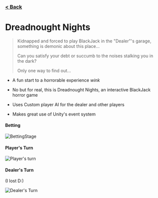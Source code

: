 ### [< Back](https://github.com/Jstaria/UnityProjects/blob/main/README.md)

# Dreadnought Nights

> Kidnapped and forced to play BlackJack in the "Dealer"'s garage, something is demonic about this place...
>
> Can you satisfy your debt or succumb to the noises stalking you in the dark?
>
> Only one way to find out... 

- A fun start to a *horror*able experience *wink*
- No but for real, this is Dreadnought Nights, an interactive BlackJack horror game

- Uses Custom player AI for the dealer and other players
- Makes great use of Unity's event system

#### Betting
![BettingStage](https://i.imgur.com/YEMoP0I.gif)

#### Player's Turn
![Player's turn](https://i.imgur.com/OkUda8G.gif)

#### Dealer's Turn
(I lost D:)

![Dealer's Turn](https://i.imgur.com/dzV1EBz.gif)
